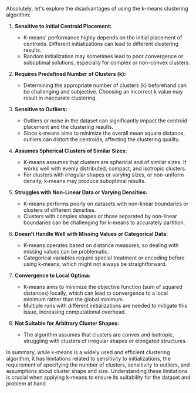 Absolutely, let's explore the disadvantages of using the k-means clustering algorithm:

1. **Sensitive to Initial Centroid Placement:**
   - K-means' performance highly depends on the initial placement of centroids. Different initializations can lead to different clustering results.
   - Random initialization may sometimes lead to poor convergence or suboptimal solutions, especially for complex or non-convex clusters.

2. **Requires Predefined Number of Clusters (k):**
   - Determining the appropriate number of clusters (k) beforehand can be challenging and subjective. Choosing an incorrect k value may result in inaccurate clustering.

3. **Sensitive to Outliers:**
   - Outliers or noise in the dataset can significantly impact the centroid placement and the clustering results.
   - Since k-means aims to minimize the overall mean square distance, outliers can distort the centroids, affecting the clustering quality.

4. **Assumes Spherical Clusters of Similar Sizes:**
   - K-means assumes that clusters are spherical and of similar sizes. It works well with evenly distributed, compact, and isotropic clusters.
   - For clusters with irregular shapes or varying sizes, or non-uniform density, k-means may produce suboptimal results.

5. **Struggles with Non-Linear Data or Varying Densities:**
   - K-means performs poorly on datasets with non-linear boundaries or clusters of different densities.
   - Clusters with complex shapes or those separated by non-linear boundaries can be challenging for k-means to accurately partition.

6. **Doesn't Handle Well with Missing Values or Categorical Data:**
   - K-means operates based on distance measures, so dealing with missing values can be problematic.
   - Categorical variables require special treatment or encoding before using k-means, which might not always be straightforward.

7. **Convergence to Local Optima:**
   - K-means aims to minimize the objective function (sum of squared distances) locally, which can lead to convergence to a local minimum rather than the global minimum.
   - Multiple runs with different initializations are needed to mitigate this issue, increasing computational overhead.

8. **Not Suitable for Arbitrary Cluster Shapes:**
   - The algorithm assumes that clusters are convex and isotropic, struggling with clusters of irregular shapes or elongated structures.

In summary, while k-means is a widely used and efficient clustering algorithm, it has limitations related to sensitivity to initializations, the requirement of specifying the number of clusters, sensitivity to outliers, and assumptions about cluster shape and size. Understanding these limitations is crucial when applying k-means to ensure its suitability for the dataset and problem at hand.